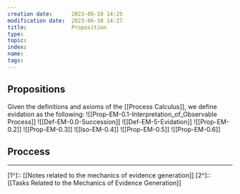 ```yaml
---
creation date:		2023-06-10 14:25
modification date:	2023-06-10 14:27
title: 				Proposition
type:
topic:
index:
name:
tags: 
---
```

## Propositions
Given the definitions and axioms of the [[Process Calculus]], we define evidation as the following:
![[Prop-EM-0.1-Interpretation_of_Observable Process]]
![[Def-EM-0.0-Succession]]
![[Def-EM-5-Evidation]]
![[Prop-EM-0.2]]
![[Prop-EM-0.3]]
![[Iso-EM-0.4]]
![[Prop-EM-0.5]]
![[Prop-EM-0.6]]
## Proccess
---
[1^]:: [[Notes related to the mechanics of evidence generation]]
[2^]:: [[Tasks Related to the Mechanics of Evidence Generation]]